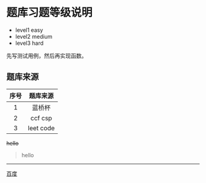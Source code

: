 # 题库习题等级说明

- level1 easy
- level2 medium
- level3 hard

先写测试用例，然后再实现函数。

## 题库来源

序号 | 题库来源
:--:|:--:
1 | 蓝桥杯
2 | ccf csp
3 | leet code


~~hello~~

> hello
---

[百度](http://www.baidu.com)